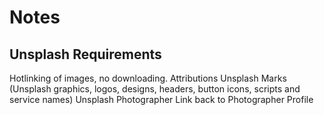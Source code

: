 # Notes

## Unsplash Requirements
Hotlinking of images, no downloading.
Attributions
    Unsplash Marks (Unsplash graphics, logos, designs, headers, button icons, scripts and service names)
    Unsplash Photographer
    Link back to Photographer Profile